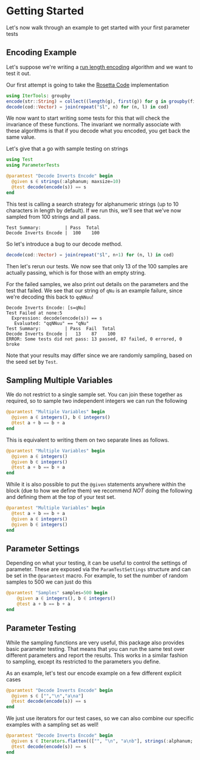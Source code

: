 # Getting Started

Let's now walk through an example to get started with your first parameter tests

## Encoding Example

Let's suppose we're writing a [run length encoding](https://en.wikipedia.org/wiki/Run-length_encoding) algorithm
and we want to test it out.

Our first attempt is going to take the [Rosetta Code](https://rosettacode.org/wiki/Run-length_encoding#Julia) implementation

```julia
using IterTools: groupby
encode(str::String) = collect((length(g), first(g)) for g in groupby(first, str))
decode(cod::Vector) = join(repeat("$l", n) for (n, l) in cod)
```

We now want to start writing some tests for this that will check the invariance of these functions. The invariant
we normally associate with these algorithms is that if you decode what you encoded, you get back the same value.

Let's give that a go with sample testing on strings

```julia
using Test
using ParameterTests

@paramtest "Decode Inverts Encode" begin
  @given s ∈ strings(:alphanum; maxsize=10)
  @test decode(encode(s)) == s
end
```

This test is calling a search strategy for alphanumeric strings (up to 10 characters in length by default).
If we run this, we'll see that we've now sampled from 100 strings and all pass.
```
Test Summary:         | Pass  Total
Decode Inverts Encode |  100    100
```

So let's introduce a bug to our decode method.
```julia
decode(cod::Vector) = join(repeat("$l", n+1) for (n, l) in cod)
```
Then let's rerun our tests. We now see that only 13 of the 100 samples are actually passing, which
is for those with an empty string.

For the failed samples, we also print out details on the parameters and the test that failed. We see
that our string of `qNu` is an example failure, since we're decoding this back to `qqNNuu`!

```
Decode Inverts Encode: [s=qNu]
Test Failed at none:5
  Expression: decode(encode(s)) == s
   Evaluated: "qqNNuu" == "qNu"
Test Summary:         | Pass  Fail  Total
Decode Inverts Encode |   13    87    100
ERROR: Some tests did not pass: 13 passed, 87 failed, 0 errored, 0 broke
```

Note that your results may differ since we are randomly sampling, based on the seed set by `Test`.

## Sampling Multiple Variables
We do not restrict to a single sample set. You can join these together as required, so to sample two
independent integers we can run the following
```julia
@paramtest "Multiple Variables" begin
  @given a ∈ integers(), b ∈ integers()
  @test a + b == b + a
end
```

This is equivalent to writing them on two separate lines as follows.
```julia
@paramtest "Multiple Variables" begin
  @given a ∈ integers()
  @given b ∈ integers()
  @test a + b == b + a
end
```

While it is also possible to put the `@given` statements anywhere within the block (due to how we define them)
we recommend *NOT* doing the following and defining them at the top of your test set.
```julia
@paramtest "Multiple Variables" begin
  @test a + b == b + a
  @given a ∈ integers()
  @given b ∈ integers()
end
```

## Parameter Settings

Depending on what your testing, it can be useful to control the settings of parameter. These are exposed
via the `ParamTestSettings` structure and can be set in the `@paramtest` macro. For example, to set the
number of random samples to 500 we can just do this

```julia
@paramtest "Samples" samples=500 begin
    @given a ∈ integers(), b ∈ integers()  
    @test a + b == b + a
end
```

## Parameter Testing

While the sampling functions are very useful, this package also provides basic parameter testing.
That means that you can run the same test over different parameters and report the results. This
works in a similar fashion to sampling, except its restricted to the parameters you define.

As an example, let's test our encode example on a few different explicit cases

```julia
@paramtest "Decode Inverts Encode" begin
  @given s ∈ ["","\n","a\na"]
  @test decode(encode(s)) == s
end
```

We just use iterators for our test cases, so we can also combine our specific examples with a sampling
set as well!

```julia
@paramtest "Decode Inverts Encode" begin
  @given s ∈ Iterators.flatten((["", "\n", "a\nb"], strings(:alphanum; maxsize=10)))
  @test decode(encode(s)) == s
end
```
